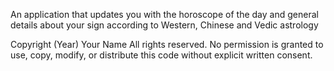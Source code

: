 An application that updates you with the horoscope of the day and general details about your sign according to Western, Chinese and Vedic astrology

Copyright (Year) Your Name
All rights reserved. No permission is granted to use, copy, modify, or distribute this code without explicit written consent.
